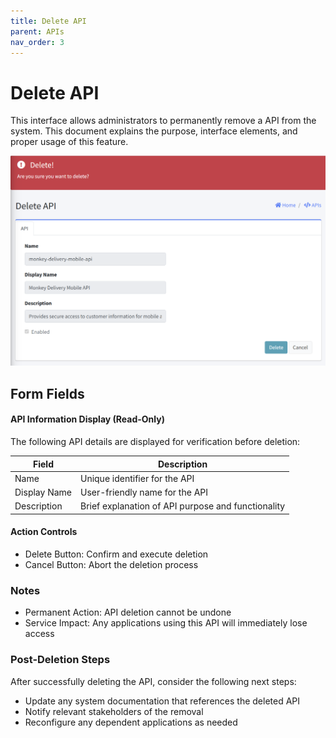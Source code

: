 ```yaml
---
title: Delete API
parent: APIs
nav_order: 3
---
```


# Delete API

This interface allows administrators to permanently remove a API from the system. This document explains the purpose, interface elements, and proper usage of this feature.

<img src="../images/AdminAPIDelete.png" alt="Delete API" width="600"/>

## Form Fields

#### API Information Display (Read-Only)
The following API details are displayed for verification before deletion:

| Field | Description |
|-------|-------------|
| Name | Unique identifier for the API |
| Display Name | User-friendly name for the API |
| Description | Brief explanation of API purpose and functionality |

#### Action Controls
- Delete Button: Confirm and execute deletion
- Cancel Button: Abort the deletion process

### Notes

- Permanent Action: API deletion cannot be undone
- Service Impact: Any applications using this API will immediately lose access

### Post-Deletion Steps

After successfully deleting the API, consider the following next steps:
- Update any system documentation that references the deleted API
- Notify relevant stakeholders of the removal
- Reconfigure any dependent applications as needed
